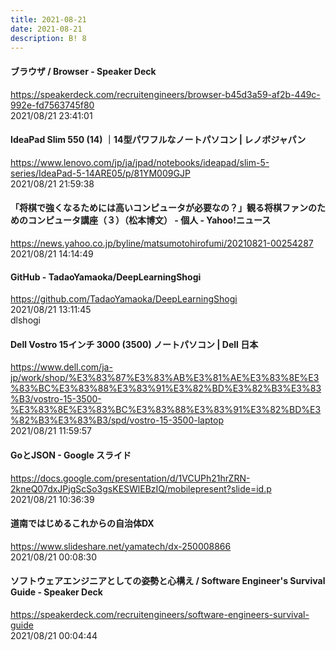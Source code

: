 ```yaml
---
title: 2021-08-21
date: 2021-08-21
description: B! 8
---
```


#### ブラウザ / Browser - Speaker Deck
https://speakerdeck.com/recruitengineers/browser-b45d3a59-af2b-449c-992e-fd7563745f80<br>
2021/08/21 23:41:01<br>


#### IdeaPad Slim 550 (14) ｜14型パワフルなノートパソコン | レノボジャパン
https://www.lenovo.com/jp/ja/jpad/notebooks/ideapad/slim-5-series/IdeaPad-5-14ARE05/p/81YM009GJP<br>
2021/08/21 21:59:38<br>


#### 「将棋で強くなるためには高いコンピュータが必要なの？」観る将棋ファンのためのコンピュータ講座（３）（松本博文） - 個人 - Yahoo!ニュース
https://news.yahoo.co.jp/byline/matsumotohirofumi/20210821-00254287<br>
2021/08/21 14:14:49<br>


#### GitHub - TadaoYamaoka/DeepLearningShogi
https://github.com/TadaoYamaoka/DeepLearningShogi<br>
2021/08/21 13:11:45<br>
dlshogi


#### Dell Vostro 15インチ 3000 (3500) ノートパソコン | Dell 日本
https://www.dell.com/ja-jp/work/shop/%E3%83%87%E3%83%AB%E3%81%AE%E3%83%8E%E3%83%BC%E3%83%88%E3%83%91%E3%82%BD%E3%82%B3%E3%83%B3/vostro-15-3500-%E3%83%8E%E3%83%BC%E3%83%88%E3%83%91%E3%82%BD%E3%82%B3%E3%83%B3/spd/vostro-15-3500-laptop<br>
2021/08/21 11:59:57<br>


#### GoとJSON - Google スライド
https://docs.google.com/presentation/d/1VCUPh21hrZRN-2kneQ07dxJPjgScSo3gsKESWlEBzIQ/mobilepresent?slide=id.p<br>
2021/08/21 10:36:39<br>


#### 道南ではじめるこれからの自治体DX
https://www.slideshare.net/yamatech/dx-250008866<br>
2021/08/21 00:08:30<br>


#### ソフトウェアエンジニアとしての姿勢と心構え / Software Engineer's Survival Guide - Speaker Deck
https://speakerdeck.com/recruitengineers/software-engineers-survival-guide<br>
2021/08/21 00:04:44<br>


